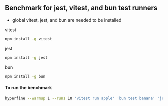 ## Benchmark for jest, vitest, and bun test runners
- global vitest, jest, and bun are needed to be installed

vitest
```zsh
npm install -g vitest
```

jest
```zsh
npm install -g jest
```

bun
```zsh
npm install -g bun
```

#### To run the benchmark

```zsh
hyperfine --warmup 1 --runs 10 'vitest run apple' 'bun test banana' 'jest orange'
```

